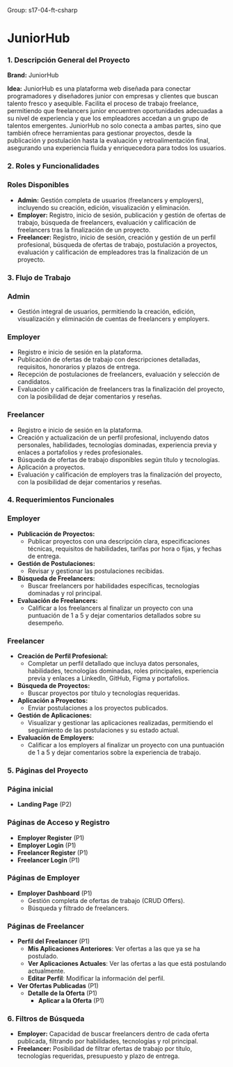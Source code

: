 Group: s17-04-ft-csharp

# JuniorHub

### 1. Descripción General del Proyecto

**Brand:** JuniorHub

**Idea:** JuniorHub es una plataforma web diseñada para conectar programadores y diseñadores junior con empresas y clientes que buscan talento fresco y asequible. Facilita el proceso de trabajo freelance, permitiendo que freelancers junior encuentren oportunidades adecuadas a su nivel de experiencia y que los empleadores accedan a un grupo de talentos emergentes. JuniorHub no solo conecta a ambas partes, sino que también ofrece herramientas para gestionar proyectos, desde la publicación y postulación hasta la evaluación y retroalimentación final, asegurando una experiencia fluida y enriquecedora para todos los usuarios.

### 2. Roles y Funcionalidades

### Roles Disponibles

- **Admin:** Gestión completa de usuarios (freelancers y employers), incluyendo su creación, edición, visualización y eliminación.
- **Employer:** Registro, inicio de sesión, publicación y gestión de ofertas de trabajo, búsqueda de freelancers, evaluación y calificación de freelancers tras la finalización de un proyecto.
- **Freelancer:** Registro, inicio de sesión, creación y gestión de un perfil profesional, búsqueda de ofertas de trabajo, postulación a proyectos, evaluación y calificación de empleadores tras la finalización de un proyecto.

### 3. Flujo de Trabajo

### Admin

- Gestión integral de usuarios, permitiendo la creación, edición, visualización y eliminación de cuentas de freelancers y employers.

### Employer

- Registro e inicio de sesión en la plataforma.
- Publicación de ofertas de trabajo con descripciones detalladas, requisitos, honorarios y plazos de entrega.
- Recepción de postulaciones de freelancers, evaluación y selección de candidatos.
- Evaluación y calificación de freelancers tras la finalización del proyecto, con la posibilidad de dejar comentarios y reseñas.

### Freelancer

- Registro e inicio de sesión en la plataforma.
- Creación y actualización de un perfil profesional, incluyendo datos personales, habilidades, tecnologías dominadas, experiencia previa y enlaces a portafolios y redes profesionales.
- Búsqueda de ofertas de trabajo disponibles según título y tecnologías.
- Aplicación a proyectos.
- Evaluación y calificación de employers tras la finalización del proyecto, con la posibilidad de dejar comentarios y reseñas.

### 4. Requerimientos Funcionales

### Employer

- **Publicación de Proyectos:**
  - Publicar proyectos con una descripción clara, especificaciones técnicas, requisitos de habilidades, tarifas por hora o fijas, y fechas de entrega.
- **Gestión de Postulaciones:**
  - Revisar y gestionar las postulaciones recibidas.
- **Búsqueda de Freelancers:**
  - Buscar freelancers por habilidades específicas, tecnologías dominadas y rol principal.
- **Evaluación de Freelancers:**
  - Calificar a los freelancers al finalizar un proyecto con una puntuación de 1 a 5 y dejar comentarios detallados sobre su desempeño.

### Freelancer

- **Creación de Perfil Profesional:**
  - Completar un perfil detallado que incluya datos personales, habilidades, tecnologías dominadas, roles principales, experiencia previa y enlaces a LinkedIn, GitHub, Figma y portafolios.
- **Búsqueda de Proyectos:**
  - Buscar proyectos por título y tecnologías requeridas.
- **Aplicación a Proyectos:**
  - Enviar postulaciones a los proyectos publicados.
- **Gestión de Aplicaciones:**
  - Visualizar y gestionar las aplicaciones realizadas, permitiendo el seguimiento de las postulaciones y su estado actual.
- **Evaluación de Employers:**
  - Calificar a los employers al finalizar un proyecto con una puntuación de 1 a 5 y dejar comentarios sobre la experiencia de trabajo.

### 5. Páginas del Proyecto

### Página inicial

- **Landing Page** (P2)

### Páginas de Acceso y Registro

- **Employer Register** (P1)
- **Employer Login** (P1)
- **Freelancer Register** (P1)
- **Freelancer Login** (P1)

### Páginas de Employer

- **Employer Dashboard** (P1)
  - Gestión completa de ofertas de trabajo (CRUD Offers).
  - Búsqueda y filtrado de freelancers.

### Páginas de Freelancer

- **Perfil del Freelancer** (P1)
  - **Mis Aplicaciones Anteriores**: Ver ofertas a las que ya se ha postulado.
  - **Ver Aplicaciones Actuales**: Ver las ofertas a las que está postulando actualmente.
  - **Editar Perfil**: Modificar la información del perfil.
- **Ver Ofertas Publicadas** (P1)
  - **Detalle de la Oferta** (P1)
    - **Aplicar a la Oferta** (P1)

### 6. Filtros de Búsqueda

- **Employer:** Capacidad de buscar freelancers dentro de cada oferta publicada, filtrando por habilidades, tecnologías y rol principal.
- **Freelancer:** Posibilidad de filtrar ofertas de trabajo por título, tecnologías requeridas, presupuesto y plazo de entrega.
